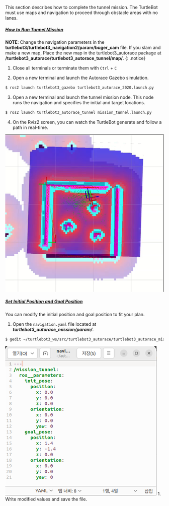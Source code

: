 
<!-- #### [Tunnel](#tunnel) -->

This section describes how to complete the tunnel mission. The TurtleBot must use maps and navigation to proceed through obstacle areas with no lanes.

<!-- <iframe width="560" height="315" src="https://www.youtube.com/embed/Qx3vbgoSNO8" title="YouTube video player" frameborder="0" allow="accelerometer; autoplay; clipboard-write; encrypted-media; gyroscope; picture-in-picture" allowfullscreen></iframe> -->

##### [How to Run Tunnel Mission](#how-to-run-tunnel-mission)

**NOTE**: Change the navigation parameters in the **turtlebot3/turtlebot3_navigation2/param/buger_cam** file. If you slam and make a new map, Place the new map in the turtlebot3_autorace package at **/turtlebot3_autorace/turtlebot3_autorace_tunnel/map/**.
{: .notice}

1. Close all terminals or terminate them with `Ctrl` + `C`

2. Open a new terminal and launch the Autorace Gazebo simulation.
```bash
$ ros2 launch turtlebot3_gazebo turtlebot3_autorace_2020.launch.py
```

3. Open a new terminal and launch the tunnel mission node. This node runs the navigation and specifies the initial and target locations.
```bash
$ ros2 launch turtlebot3_autorace_tunnel mission_tunnel.launch.py
```
4. On the Rviz2 screen, you can watch the TurtleBot generate and follow a path in real-time.

<img src='/assets/images/platform/turtlebot3/autonomous_driving/humble_tunnel_rviz.png' width='600'>

##### [Set Initial Position and Goal Position](#set-initial-position-and-goal-position)

You can modify the initial position and goal position to fit your plan.

1. Open the `navigation.yaml` file located at ***turtlebot3_autorace_mission/param/***.
```bash
$ gedit ~/turtlebot3_ws/src/turtlebot3_autorace/turtlebot3_autorace_mission/param/navigation.yaml
```
<img src='/assets/images/platform/turtlebot3/autonomous_driving/humble_tunnel_yaml.png'>
1. Write modified values and save the file.

